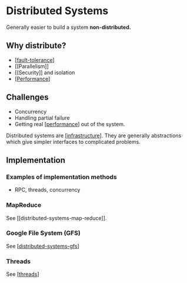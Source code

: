 # Distributed Systems

Generally easier to  build a system **non-distributed.**

## Why distribute?
- [[fault-tolerance]]
- [[Parallelism]]
- [[Security]] and isolation
- [[Performance]]
## Challenges
- Concurrency
- Handling partial failure
- Getting real [[performance]] out of the system.

Distributed systems are [[infrastructure]]. They are generally abstractions
which give simpler interfaces to complicated problems. 

## Implementation

### Examples of implementation methods
- RPC, threads, concurrency

### MapReduce

See [[distributed-systems-map-reduce]].

### Google File System (GFS)

See [[distributed-systems-gfs]]

### Threads

See [[threads]]

[//begin]: # "Autogenerated link references for markdown compatibility"
[fault-tolerance]: fault-tolerance "Fault Tolerance"
[performance]: performance "Performance"
[infrastructure]: infrastructure "Infrastructure"
[threads]: threads "Threads"
[distributed-systems-gfs]: distributed-systems-gfs "distributed-systems-gfs"
[distributed-systems]: distributed-systems "Distributed Systems"
[//end]: # "Autogenerated link references"